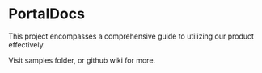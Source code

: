 # PortalDocs
This project encompasses a comprehensive guide to utilizing our product effectively.

Visit samples folder, or github wiki for more.
